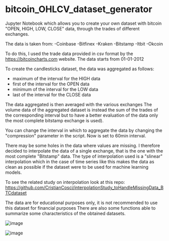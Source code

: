 # bitcoin_OHLCV_dataset_generator
Jupyter Notebook  which allows you to create your own dataset with bitcoin "OPEN, HIGH, LOW, CLOSE" data, through the trades of different exchanges.

The data is taken from: 
  -Coinbase
  -Bitfinex
  -Kraken
  -Bitstamp
  -Itbit
  -Okcoin
  
To do this, I used the trade data provided in csv format by the https://bitcoincharts.com website.
The data starts from 01-01-2012

To create the candlesticks dataset, the data was aggregated as follows:
- maximum of the interval for the HIGH data
- first of the interval for the OPEN data
- minimum of the interval for the LOW data
- last of the interval for the CLOSE data

The data aggregated is then averaged with the various exchanges
The volume data of the aggregated dataset is instead the sum of the trades of the corresponding interval but to have a better evaluation of the data only the most complete bitstamp exchange is used).
  
You can change the interval in which to aggregate the data by changing the "compression" parameter in the script. Now is set to 60min interval.
  
There may be some holes in the data where values are missing. I therefore decided to interpolate the data of a single exchange, that is the one with the most complete "Bitstamp" data. The type of interpolation used is a "slinear" interpolation which in the case of time series like this makes the data as clean as possible if the dataset were to be used for machine learning models.

To see the related study on interpolation look at this repo: https://github.com/CristianCosci/interpolationStudy_toHandleMissingData_BTCdataset

The data are for educational purposes only, it is not recommended to use this dataset for financial purposes
There are also some functions able to summarize some characteristics of the obtained datasets.

![image](https://user-images.githubusercontent.com/44636000/121206380-b39d6700-c878-11eb-98c3-585295fddabe.png)

![image](https://user-images.githubusercontent.com/44636000/121206459-c57f0a00-c878-11eb-835a-ad7673ad3ff6.png)

